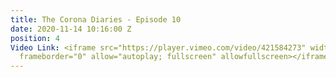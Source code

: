 ```yaml
---
title: The Corona Diaries - Episode 10
date: 2020-11-14 10:16:00 Z
position: 4
Video Link: <iframe src="https://player.vimeo.com/video/421584273" width="640" height="360"
  frameborder="0" allow="autoplay; fullscreen" allowfullscreen></iframe>
---
```


